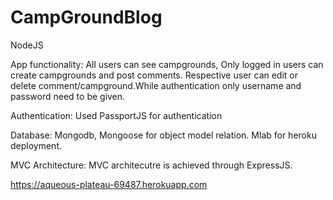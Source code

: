# CampGroundBlog
NodeJS

App functionality:
All users can see campgrounds, Only logged in users can create campgrounds and post comments. Respective user can edit 
or delete comment/campground.While authentication only username and password need to be given.

Authentication:
Used PassportJS for authentication

Database:
Mongodb, Mongoose for object model relation. Mlab for heroku deployment.

MVC Architecture:
MVC architecutre is achieved through ExpressJS.

https://aqueous-plateau-69487.herokuapp.com

